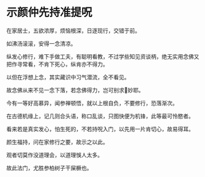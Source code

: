 # 示颜仲先持准提呪

在家居士，五欲浓厚，烦恼根深，日逐现行，交错于前。

如沸汤滚滚，安得一念清凉。

纵发心修行，难下手做工夫，有聪明看教，不过学些知见资谈柄，绝无实用念佛又把作寻常看，不肯下死心，纵肯亦不得力。

以但在浮想上念，其实藏识中习气潜流，全不看见。

故念佛从来不见一念下落，若念佛得力，岂可别求𢆯妙耶。

今有一等好高慕异，闻参禅顿悟，就以上根自负，不要修行，恐落渐次。

在古德机缘上，记几则合头语，称口乱谈，只图快便为机锋，此等最可怜愍者。

看来若是真实发心，怕生死的，不若持呪入门，以先用一片肯切心，故易得耳。

颜生福持，问在家修行之要，故示之以此。

观者切莫作没道理会，以道理悞人太多。

故此法门，尤胜参柏树子干屎橛也。